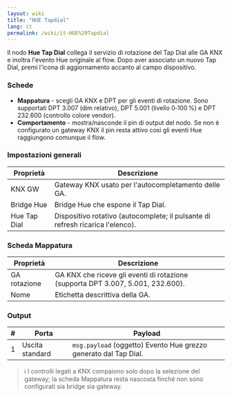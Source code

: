 ```yaml
---
layout: wiki
title: "HUE Tapdial"
lang: it
permalink: /wiki/it-HUE%20Tapdial
---
```

Il nodo **Hue Tap Dial** collega il servizio di rotazione del Tap Dial alle GA KNX e inoltra l'evento Hue originale al flow. Dopo aver associato un nuovo Tap Dial, premi l'icona di aggiornamento accanto al campo dispositivo.

### Schede

- **Mappatura** - scegli GA KNX e DPT per gli eventi di rotazione. Sono supportati DPT 3.007 (dim relativo), DPT 5.001 (livello 0‑100 %) e DPT 232.600 (controllo colore vendor).
- **Comportamento** - mostra/nasconde il pin di output del nodo. Se non è configurato un gateway KNX il pin resta attivo così gli eventi Hue raggiungono comunque il flow.

### Impostazioni generali

| Proprietà | Descrizione |
|--|--|
| KNX GW | Gateway KNX usato per l'autocompletamento delle GA. |
| Bridge Hue | Bridge Hue che espone il Tap Dial. |
| Hue Tap Dial | Dispositivo rotativo (autocomplete; il pulsante di refresh ricarica l'elenco). |

### Scheda Mappatura

| Proprietà | Descrizione |
|--|--|
| GA rotazione | GA KNX che riceve gli eventi di rotazione (supporta DPT 3.007, 5.001, 232.600). |
| Nome | Etichetta descrittiva della GA. |

### Output

|#|Porta|Payload|
|--|--|--|
|1|Uscita standard|`msg.payload` (oggetto) Evento Hue grezzo generato dal Tap Dial.|

> ℹ️ I controlli legati a KNX compaiono solo dopo la selezione del gateway; la scheda Mappatura resta nascosta finché non sono configurati sia bridge sia gateway.
